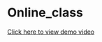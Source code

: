 # Online_class
<a href="https://drive.google.com/file/d/1GJ78z-qMqO9o0iQZXaz8fg1I2diMLsZ2/view?usp=drivesdk">Click here to view demo video
</a>
